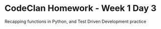 # CodeClan Homework - Week 1 Day 3

Recapping functions in Python, and Test Driven Development practice
